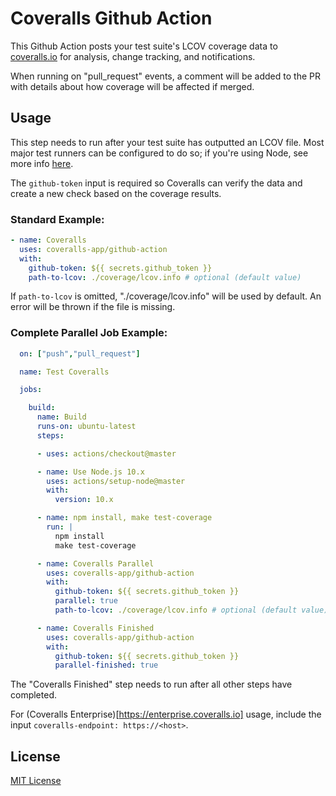 # Coveralls Github Action

This Github Action posts your test suite's LCOV coverage data to [coveralls.io](https://coveralls.io) for analysis, change tracking, and notifications.

When running on "pull_request" events, a comment will be added to the PR with details about how coverage will be affected if merged.

## Usage

This step needs to run after your test suite has outputted an LCOV file. Most major test runners can be configured to do so; if you're using Node, see more info [here](https://github.com/nickmerwin/node-coveralls).

The `github-token` input is required so Coveralls can verify the data and create a new check based on the coverage results.

### Standard Example:

```yaml
- name: Coveralls
  uses: coveralls-app/github-action
  with:
    github-token: ${{ secrets.github_token }}
    path-to-lcov: ./coverage/lcov.info # optional (default value)
```

If `path-to-lcov` is omitted, "./coverage/lcov.info" will be used by default. An error will be thrown if the file is missing.

### Complete Parallel Job Example:

```yaml
  on: ["push","pull_request"]

  name: Test Coveralls

  jobs:

    build:
      name: Build
      runs-on: ubuntu-latest
      steps:

      - uses: actions/checkout@master

      - name: Use Node.js 10.x
        uses: actions/setup-node@master
        with:
          version: 10.x

      - name: npm install, make test-coverage
        run: |
          npm install
          make test-coverage

      - name: Coveralls Parallel
        uses: coveralls-app/github-action
        with:
          github-token: ${{ secrets.github_token }}
          parallel: true
          path-to-lcov: ./coverage/lcov.info # optional (default value)

      - name: Coveralls Finished
        uses: coveralls-app/github-action
        with:
          github-token: ${{ secrets.github_token }}
          parallel-finished: true
```

The "Coveralls Finished" step needs to run after all other steps have completed.

For (Coveralls Enterprise)[https://enterprise.coveralls.io] usage, include the input `coveralls-endpoint: https://<host>`.

## License

[MIT License](LICENSE)
